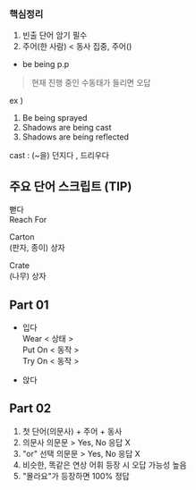 ### 핵심정리
1. 빈출 단어 암기 필수
2. 주어(한 사람) < 동사 집중, 주어()

- be being p.p   
> 현재 진행 중인 수동태가 들리면 오답

ex )  
1. Be being sprayed
2. Shadows are being cast
3. Shadows are being reflected  

cast : (~을) 던지다 , 드리우다

## 주요 단어 스크립트 (TIP)

뻗다  
Reach For

Carton  
(판자, 종이) 상자

Crate  
(나무) 상자  

## Part 01
- 입다  
Wear < 상태 >  
Put On < 동작 >  
Try On < 동작 >

- 앉다  

## Part 02
1. 첫 단어(의문사) + 주어 + 동사  
2. 의문사 의문문 > Yes, No 응답 X
3. "or" 선택 의문문 > Yes, No 응답 X
4. 비슷한, 똑같은 연상 어휘 등장 시 오답 가능성 높음
5. "몰라요"가 등장하면 100% 정답 
